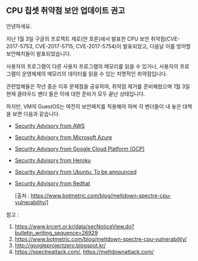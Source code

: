 ## CPU 칩셋 취약점 보안 업데이트 권고

안녕하세요. 

지난 1월 3일 구글의 프로젝트 제로(얀 호른)에서 발표한 CPU 보안 취약점(CVE-2017-5753, CVE-2017-5715, CVE-2017-5754)이 발표되었고, 다음날 이를 방어할 보안패치들이 발표되었습니다. 

사용자의 프로그램이 다른 사용자 프로그램의 메모리를 읽을 수 있거나, 사용자의 프로그램이 운영체제의 메모리의 데이터를 읽을 수 있는 치명적인 취약점입니다. 

관련업체들은 작년 중순 이후 문제점을 공유하여, 취약점 제거를 준비해왔으며 1월 3일 현재 클라우드 벤더 들은 이에 대한 준비가 모두 끝난 상태입니다. 

하지만, VM의 GuestOS는 여전히 보안패치를 적용해야 하며 각 벤더들이 내 놓은 대책을 보면 다음과 같습니다. 



- [Security Advisory from AWS](https://aws.amazon.com/security/security-bulletins/AWS-2018-013/)

- [Security Advisory from  Microsoft Azure](https://portal.msrc.microsoft.com/en-US/security-guidance/advisory/ADV180002)

- [Security Advisory from Google Cloud Platform (GCP)](https://cloud.google.com/compute/docs/security-bulletins)

- [Security Advisory from Heroku](https://blog.heroku.com/meltdown-and-spectre-security-update)

- [Security Advisory from Ubuntu: To be announced](https://wiki.ubuntu.com/SecurityTeam/KnowledgeBase/SpectreAndMeltdown) 

- [Security Advisory from Redhat](https://access.redhat.com/security/vulnerabilities/speculativeexecution)

   [출처 : https://www.botmetric.com/blog/meltdown-spectre-cpu-vulnerability/]


참고 : 

1. https://www.krcert.or.kr/data/secNoticeView.do?bulletin_writing_sequence=26929
2. https://www.botmetric.com/blog/meltdown-spectre-cpu-vulnerability/
3. http://googleprojectzero.blogspot.kr/
4. https://spectreattack.com/, https://meltdownattack.com/
 
